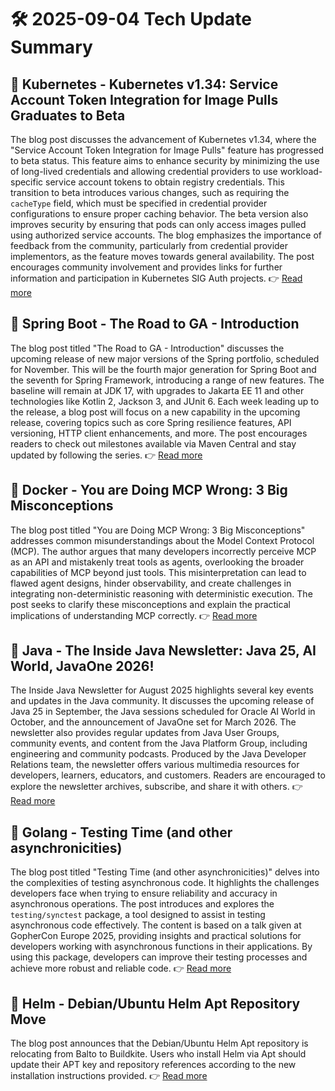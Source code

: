 # 🛠️ 2025-09-04 Tech Update Summary

## 🔹 Kubernetes - Kubernetes v1.34: Service Account Token Integration for Image Pulls Graduates to Beta
The blog post discusses the advancement of Kubernetes v1.34, where the "Service Account Token Integration for Image Pulls" feature has progressed to beta status. This feature aims to enhance security by minimizing the use of long-lived credentials and allowing credential providers to use workload-specific service account tokens to obtain registry credentials. This transition to beta introduces various changes, such as requiring the `cacheType` field, which must be specified in credential provider configurations to ensure proper caching behavior. The beta version also improves security by ensuring that pods can only access images pulled using authorized service accounts. The blog emphasizes the importance of feedback from the community, particularly from credential provider implementors, as the feature moves towards general availability. The post encourages community involvement and provides links for further information and participation in Kubernetes SIG Auth projects.
👉 [Read more](https://kubernetes.io/blog/2025/09/03/kubernetes-v1-34-sa-tokens-image-pulls-beta/)

## 🔹 Spring Boot - The Road to GA - Introduction
The blog post titled "The Road to GA - Introduction" discusses the upcoming release of new major versions of the Spring portfolio, scheduled for November. This will be the fourth major generation for Spring Boot and the seventh for Spring Framework, introducing a range of new features. The baseline will remain at JDK 17, with upgrades to Jakarta EE 11 and other technologies like Kotlin 2, Jackson 3, and JUnit 6. Each week leading up to the release, a blog post will focus on a new capability in the upcoming release, covering topics such as core Spring resilience features, API versioning, HTTP client enhancements, and more. The post encourages readers to check out milestones available via Maven Central and stay updated by following the series.
👉 [Read more](https://spring.io/blog/2025/09/02/road_to_ga_introduction)

## 🔹 Docker - You are Doing MCP Wrong: 3 Big Misconceptions
The blog post titled "You are Doing MCP Wrong: 3 Big Misconceptions" addresses common misunderstandings about the Model Context Protocol (MCP). The author argues that many developers incorrectly perceive MCP as an API and mistakenly treat tools as agents, overlooking the broader capabilities of MCP beyond just tools. This misinterpretation can lead to flawed agent designs, hinder observability, and create challenges in integrating non-deterministic reasoning with deterministic execution. The post seeks to clarify these misconceptions and explain the practical implications of understanding MCP correctly.
👉 [Read more](https://www.docker.com/blog/mcp-misconceptions-tools-agents-not-api/)

## 🔹 Java - The Inside Java Newsletter: Java 25, AI World, JavaOne 2026!
The Inside Java Newsletter for August 2025 highlights several key events and updates in the Java community. It discusses the upcoming release of Java 25 in September, the Java sessions scheduled for Oracle AI World in October, and the announcement of JavaOne set for March 2026. The newsletter also provides regular updates from Java User Groups, community events, and content from the Java Platform Group, including engineering and community podcasts. Produced by the Java Developer Relations team, the newsletter offers various multimedia resources for developers, learners, educators, and customers. Readers are encouraged to explore the newsletter archives, subscribe, and share it with others.
👉 [Read more](https://inside.java/2025/09/02/inside-java-newsletter/)

## 🔹 Golang - Testing Time (and other asynchronicities)
The blog post titled "Testing Time (and other asynchronicities)" delves into the complexities of testing asynchronous code. It highlights the challenges developers face when trying to ensure reliability and accuracy in asynchronous operations. The post introduces and explores the `testing/synctest` package, a tool designed to assist in testing asynchronous code effectively. The content is based on a talk given at GopherCon Europe 2025, providing insights and practical solutions for developers working with asynchronous functions in their applications. By using this package, developers can improve their testing processes and achieve more robust and reliable code.
👉 [Read more](https://go.dev/blog/testing-time)

## 🔹 Helm - Debian/Ubuntu Helm Apt Repository Move
The blog post announces that the Debian/Ubuntu Helm Apt repository is relocating from Balto to Buildkite. Users who install Helm via Apt should update their APT key and repository references according to the new installation instructions provided.
👉 [Read more](https://helm.sh/blog/debian-helm-repository-move/)

